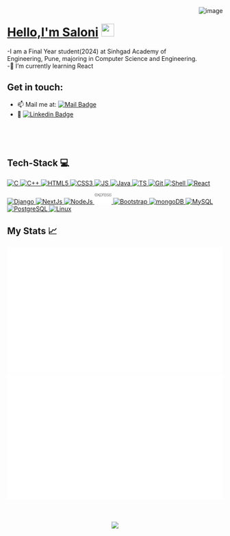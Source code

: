 <img align="right" height="220px" src="https://appservice.azureedge.net/images/linux-landing-page/v3/node.svg" alt="image" />

<p align="left">


# ![]()[Hello,I'm Saloni](https://shubhamjadhav.dev) <img src="https://raw.githubusercontent.com/MartinHeinz/MartinHeinz/master/wave.gif" height="30px" width="30px">

-I am a Final Year student(2024) at Sinhgad Academy of Engineering, Pune, majoring in Computer Science and Engineering.
-🌱 I’m currently learning React <br>

## Get in touch:
 - 📫 Mail me at: [![Mail Badge](https://img.shields.io/badge/-Gmail-c0392b?style=flat&labelColor=white&logo=gmail&logoColor=c0392b)](mailto:Salonisb18.2@gmail.com)  
 - 📝  [![Linkedin Badge](https://img.shields.io/badge/-Linkedin-0e76a8?style=flat&labelColor=white&logo=linkedin&logoColor=0e76a8)](https://www.linkedin.com/in/saloni-bailkar-494700215/)
 <!-- 🌐 [My Website](https://.github.io/)-->





<!--<a style="padding:10px" href="https://www.quora.com/profile/ ">
  <img style="width:40px" src="resources/quora.png" alt="Quora profile" />
</a> -->

<br>
<!--💻<a target="_blank" href="https:///"> Check out my portfolio</a>-->
  <p>
<br>

## Tech-Stack :computer:
<p>
<a href="https://www.programiz.com/c-programming" target="_blank">  
<img src="https://cdn.jsdelivr.net/gh/devicons/devicon/icons/c/c-original.svg" alt="C" width="40" height="40"/>
</a>
 <a href="https://www.programiz.com/cpp-programming" target="_blank"> 
<img src="https://cdn.jsdelivr.net/gh/devicons/devicon/icons/cplusplus/cplusplus-original.svg" alt="C++" width="40" height="40"/> 
</a>
 <a href="https://html.com/" target="_blank">
<img src="https://cdn.jsdelivr.net/gh/devicons/devicon/icons/html5/html5-original.svg" alt="HTML5" width="40" height="40"/> 
</a>
<a href="https://developer.mozilla.org/en-US/docs/Web/CSS" target="_blank">
<img src="https://cdn.jsdelivr.net/gh/devicons/devicon/icons/css3/css3-original.svg" alt="CSS3" width="40" height="40"/> 
</a>
<a href="https://www.javascript.com/" target="_blank">
<img src="https://cdn.jsdelivr.net/gh/devicons/devicon/icons/javascript/javascript-original.svg" alt="JS" width="40" height="40"/> 
</a>
<a href="https://www.java.com/en/" target="_blank">
<img src="https://cdn.jsdelivr.net/gh/devicons/devicon/icons/java/java-original.svg" alt="Java" width="40" height="40"/> 
</a>
<a href="https://www.typescriptlang.org/" target="_blank">
<img src="https://cdn.jsdelivr.net/gh/devicons/devicon/icons/typescript/typescript-original.svg" alt="TS" width="40" height="40"/> 
</a>
 <a href="https://git-scm.com/" target="_blank">
<img src="https://git-scm.com/images/logos/downloads/Git-Icon-1788C.png" alt="Git" width="40" height="40"/> 
</a>
<a href="https://www.shellscript.sh/" target="_blank">
<img src="https://upload.wikimedia.org/wikipedia/commons/thumb/4/4b/Bash_Logo_Colored.svg/1200px-Bash_Logo_Colored.svg.png" alt="Shell" width="45" height="40"/>
</a> 
<a href="https://reactjs.org/" target="_blank">
<img src="https://cdn.jsdelivr.net/gh/devicons/devicon/icons/react/react-original.svg" alt="React" width="40" height="40"/> 
</a>
<a href="" target="_blank">
<img src="https://seeklogo.com/images/D/django-logo-4C5ECF7036-seeklogo.com.png" alt="Django" width="40" height="40"/> 
</a>
<a href="https://nextjs.org/" target="_blank">
<img src="https://res.cloudinary.com/dic1wkup2/image/upload/v1586716992/feature_img/nextjs-2_xbwleg.png" alt="NextJs" width="50" height="30"/> 
</a>
<a href="https://nodejs.org/en/" target="_blank">
<img src="https://www.logolynx.com/images/logolynx/c5/c509c38cb89bcf556b2051222663f398.png" alt="NodeJs" width="45" height="45"/>
</a> 
<a href="https://expressjs.com/" target="_blank">
<img src="https://raw.githubusercontent.com/devicons/devicon/master/icons/express/express-original-wordmark.svg" alt="ExpressJs" width="40" height="40"/> 
</a>
<a href="https://getbootstrap.com/" target="_blank">
<img src="https://cdn.jsdelivr.net/gh/devicons/devicon/icons/bootstrap/bootstrap-plain.svg" alt="Bootstrap" width="40" height="40"/> 
</a>
 <a href="https://www.mongodb.com/" target="_blank">
<img src="https://cdn.jsdelivr.net/gh/devicons/devicon/icons/mongodb/mongodb-original.svg" alt="mongoDB" width="40" height="40"/>
</a>
<a href="https://www.mysql.com/" target="_blank">
<img src="https://cdn.jsdelivr.net/gh/devicons/devicon/icons/mysql/mysql-original.svg" alt="MySQL" width="40" height="40"/>
</a>
<a href="https://www.postgresql.org/" target="_blank">
<img src="https://cdn.jsdelivr.net/gh/devicons/devicon/icons/postgresql/postgresql-original.svg" alt="PostgreSQL" width="40" height="40"/>
</a>
 <a href="https://www.linux.org/" target="_blank">
<img src="https://cdn.jsdelivr.net/gh/devicons/devicon/icons/linux/linux-original.svg" alt="Linux" width="40" height="40"/>
</a>
</p>


## My Stats :chart_with_upwards_trend:
<a href="https://github.com/saloniamc/github-stats">
<img src="https://github.com/saloniamc/github-stats/blob/master/generated/overview.svg#gh-light-mode-only" /> 
<br>
<img src="https://github.com/saloniamc/github-stats/blob/master/generated/languages.svg#gh-light-mode-only" />
<!---
<a href="https://github.com/Saloniamc/Online_Classroom_Web_App">
  <img align="left" src="https://github-readme-stats.anuraghazra1.vercel.app/api/pin/?username=Saloniamc&repo=Online_Classroom_Web_App&show_owner&title_color=e6005c" />
 </a>
<a href="https://github.com/Saloniamc/Daily-Newspaper-using-reactJS">
  <img align="center" src="https://github-readme-stats.vercel.app/api/pin/?username=Saloniamc&repo=Daily-Newspaper-using-reactJS&title_color=e6005c" />
 </a>
-->
 
<br>
<br>
<br>



<!--
**saloniamc/saloniamc** is a ✨ _special_ ✨ repository because its `README.md` (this file) appears on your GitHub profile.-->

<p align="center"> 
  <img src="https://komarev.com/ghpvc/?username=Saloniamc&color=ff69b4" />
</p>
